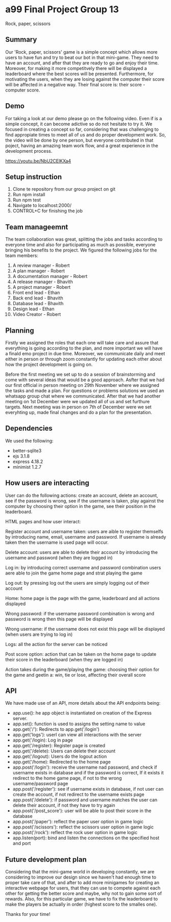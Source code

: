 # a99 Final Project Group 13

Rock, paper, scissors

## Summary

Our 'Rock, paper, scissors' game is a simple concept which allows more users to have fun and try to beat our bot in that mini-game. They need to have an account, and after that they are ready to go and enjoy their time. Moreover, for making it more competitvely there will be displayed a leaderboard where the best scores will be presented. Furthermore, for motivating the users, when they are losing against the computer their score will be affected in a negative way. Their final score is: their score - computer score.

## Demo

For taking a look at our demo please go on the following video. Even if is a simple concept, it can become adictive so do not hesitate to try it. We focused in creating a concept so far, considering that was challenging to find appropiate times to meet all of us and do proper development work. So, the video will be done by one person, but everyone contributed in that poject, having an amazing team work flow, and a great experience in the development process. 

https://youtu.be/NbU2CElKXa4

## Setup instruction

1. Clone te repository from our group project on git
2. Run npm install
3. Run npm test
4. Navigate to localhost:2000/
5. CONTROL+C for finishing the job

## Team manageemnt

The team collaboration was great, splitting the jobs and tasks according to everyone time and also for participating as much as possible, everyone bringing his benefits to the project. We figured the following jobs for the team members:

1. A review manager - Robert
2. A plan manager - Robert
3. A documentation manager - Robert
4. A release manager - Bhavith
5. A project manager - Robert
6. Front end lead - Ethan
7. Back end lead - Bhavith
8. Database lead - Bhavith
9. Design lead - Ethan
10. Video Creator - Robert

## Planning

Firstly we assigned the roles that each one will take care and assure that everything is going according to the plan, and more important we will have a finald emo project in due time. Moreover, we communicate daily and meet either in person or through zoom constantly for updating each other about how the project development is going on.

Before the first meeting we set up to do a session of brainstorming and come with several ideas that would be a good approach. Asfter that we had our first official in person meeting on 29th November where we assigned the tasks and made a plan. For questions or problems solutions we used an whatsapp group chat where we communicated. After that we had another meeting on 1st December were we updated all of us and set furthure targets. Next meeting was in person on 7th of December were we set everyhting up, made final changes and do a plan for the presentation.

## Dependencies

We used the following:
- better-sqlite3
- ejs 3.1.8
- express 4.18.2
- minimist 1.2.7

## How users are interacting

User can do the following actions: create an account, delete an account, see if the password is wrong, see if the username is taken, play against the computer by choosing their option in the game, see their position in the leaderboard.

HTML pages and how user interact:

Register account and username taken: users are aible to register themselfs by introducing name, email, username and password. If username is already taken then the username is used page will occur.

Delete account: users are able to delete their account by introducing the username and password (when they are logged in)

Log in: by introducing correct username and password combination users aere able to join the game home page and strat playing the game

Log out: by pressing log out the users are simply logging out of their account

Home: home page is the page with the game, leaderboard and all actions displayed

Wrong password: if the username password combination is wrong and password is wrong then this page will be displayed

Wrong username: if the username does not exist this page will be displayed (when users are trying to log in)

Logs: all the action for the server can be noticed

Post score option: action that can be taken on the home page to update their score in the leaderboard (when they are logged in)

Action takes during the game/playing the game: choosing their option for the game and geetin a: win, tie or lose, affecting their overall score

## API

We have made use of an API, more details about the API endpoints being:

- app.use(): he app object is instantiated on creation of the Express server.
- app.set(): function is used to assigns the setting name to value
- app.get('/'): Redirects to app.get('/login')
- app.get('logs'): userl can view all interactions with the server
- app.get('/login): Log in page
- app.get('/register): Register page is created
- app.get('/delete): Users can delete their account
- app.get('/logout): Users do the logout action
- app.get('/home): Redirected to the home page
- app.post('/login'): receive the username nad password, and check if username exists in database and if the password is correct, If it exists it redirect to the home game page, if not to the wrong username/password page
- app.post('/register'): see if username exists in database, if not user can create the account, if not redirect to the username exists page
- app.post('/delete'): if password and username matches the user can delete their account, if not they have to try again
- app.post('/post_score'): user will be able to post their score in the database
- app.post('/paper'): reflect the paper user option in game logic
- app.post('/scissors'): reflect the scissors user option in game logic
- app.post('/rock'): reflect the rock user option in game logic
- app.listen(port): bind and listen the connections on the specified host and port

## Future development plan

Considering that the mini-game world in developing constantly, we are considering to improve our design since we haven't had enough time to proper take care of that, and after to add more minigames for creating an interactive webpage for users, that they can use to compete against each other for getting the better score and maybe, why not to gain some sort of rewards. Also, for this particular game, we have to fix the leaderboard to make the players be actually in order (highest score to the smalles one).

Thanks for your time!
